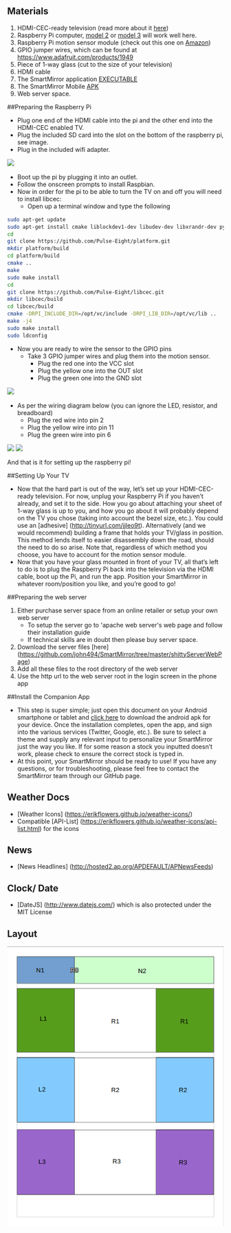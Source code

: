 ## Materials

1. HDMI-CEC-ready television (read more about it [here](http://www.howtogeek.com/207186/how-to-enable-hdmi-cec-on-your-tv-and-why-you-should))
2. Raspberry Pi computer, [model 2](https://www.adafruit.com/products/2380) or [model 3](https://www.adafruit.com/products/3058) will work well here.
3. Raspberry Pi motion sensor module (check out this one on [Amazon](https://www.amazon.com/dp/B00M1H7KBW/ref=asc_df_B00M1H7KBW4658951?smid=A1FGA0O3ZR5NRK&tag=shopz0d-20&ascsubtag=shopzilla_mp_1214-20;14813168609710505000010080301008005&linkCode=df0&creative=395105&creativeASIN=B00M1H7KBW))
4. GPIO jumper wires, which can be found at https://www.adafruit.com/products/1949 
5. Piece of 1-way glass (cut to the size of your television)
6. HDMI cable
7. The SmartMirror application [EXECUTABLE](https://github.com/john494/SmartMirror/tree/master/sbin/smartmirror-linux-armv7l)
8. The SmartMirror Mobile [APK](https://github.com/john494/SmartMirror/tree/master/appApk)
9. Web server space.

##Preparing the Raspberry Pi

* Plug one end of the HDMI cable into the pi and the other end into the HDMI-CEC enabled TV.
* Plug the included SD card into the slot on the bottom of the raspberry pi, see image.
* Plug in the included wifi adapter.

<img src="http://core0.staticworld.net/images/article/2014/08/raspberry-pi-b-microsd-photo-100409820-orig.jpg" width="300">

* Boot up the pi by plugging it into an outlet.
* Follow the onscreen prompts to install Raspbian.
* Now in order for the pi to be able to turn the TV on and off you will need to install libcec:
    * Open up a terminal window and type the following
```sh
sudo apt-get update
sudo apt-get install cmake liblockdev1-dev libudev-dev libxrandr-dev python-dev swig git
cd
git clone https://github.com/Pulse-Eight/platform.git
mkdir platform/build
cd platform/build
cmake ..
make
sudo make install
cd
git clone https://github.com/Pulse-Eight/libcec.git
mkdir libcec/build
cd libcec/build
cmake -DRPI_INCLUDE_DIR=/opt/vc/include -DRPI_LIB_DIR=/opt/vc/lib ..
make -j4
sudo make install
sudo ldconfig
```

* Now you are ready to wire the sensor to the GPIO pins
    * Take 3 GPIO jumper wires and plug them into the motion sensor.
        * Plug the red one into the VCC slot
        * Plug the yellow one into the OUT slot                                                                                            
        * Plug the green one into the GND slot

<img src="https://images-na.ssl-images-amazon.com/images/I/51kc6K4e4mL._SY355_.jpg" width="400"> 

* As per the wiring diagram below (you can ignore the LED, resistor, and breadboard)
    * Plug the red wire into pin 2
    * Plug the yellow wire into pin 11
    * Plug the green wire into pin 6

<img src="https://301o583r8shhildde3s0vcnh-wpengine.netdna-ssl.com/wp-content/uploads/2015/04/PIRconn1.jpg" width="300"> 
<img src="https://301o583r8shhildde3s0vcnh-wpengine.netdna-ssl.com/wp-content/uploads/2015/04/Raspberry-Pi-GPIO-compressed.jpg" width="500"> 

And that is it for setting up the raspberry pi!

##Setting Up Your TV

* Now that the hard part is out of the way, let’s set up your HDMI-CEC-ready television. For now, unplug your Raspberry Pi if you haven’t already, and set it to the side. How you go about attaching your sheet of 1-way glass is up to you, and how you go about it will probably depend on the TV you chose (taking into account the bezel size, etc.). You could use an [adhesive] (http://tinyurl.com/jjleo9t). Alternatively (and we would recommend) building a frame that holds your TV/glass in position. This method lends itself to easier disassembly down the road, should the need to do so arise. Note that, regardless of which method you choose, you have to account for the motion sensor module.
* Now that you have your glass mounted in front of your TV, all that’s left to do is to plug the Raspberry Pi back into the television via the HDMI cable, boot up the Pi, and run the app. Position your SmartMirror in whatever room/position you like, and you’re good to go!

##Preparing the web server

1. Either purchase server space from an online retailer or setup your own web server
     * To setup the server go to 'apache web server's web page and follow their installation guide
     * If technical skills are in doubt then please buy server space.
2. Download the server files [here] (https://github.com/john494/SmartMirror/tree/master/shittyServerWebPage)
3. Add all these files to the root directory of the web server
4. Use the http url to the web server root in the login screen in the phone app

##Install the Companion App

* This step is super simple; just open this document on your Android smartphone or tablet and [click here](https://github.com/john494/SmartMirror/tree/master/appApk) to download the android apk for your device. Once the installation completes, open the app, and sign into the various services (Twitter, Google, etc.). Be sure to select a theme and supply any relevant input to personalize your SmartMirror just the way you like.  If for some reason a stock you inputted doesn’t work, please check to ensure the correct stock is typed in.
* At this point, your SmartMirror should be ready to use! If you have any questions, or for troubleshooting, please feel free to contact the SmartMirror team through our GitHub page.
## Weather Docs
- [Weather Icons] (https://erikflowers.github.io/weather-icons/)
- Compatible [API-List] (https://erikflowers.github.io/weather-icons/api-list.html) for the icons

## News
- [News Headlines] (http://hosted2.ap.org/APDEFAULT/APNewsFeeds)

## Clock/ Date
- [DateJS] (http://www.datejs.com/) which is also protected under the MIT License

## Layout
![UI Layout](/UI/img/layout.png)
